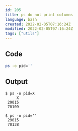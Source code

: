 ```yaml
---
id: 205
title: ps do not print columns
language: bash
created: 2022-02-05T07:16:24Z
modified: 2022-02-05T07:16:24Z
tags: ["utils"]
---
```


## Code

```bash
ps -o pid=''
```

## Output

```
$ ps -o pid=X
     X
 29015
 70109

$ ps -o pid=''
 29015
 70138
```

<!-- end -->


